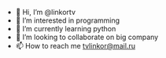 - 👋 Hi, I’m @linkortv
- 👀 I’m interested in programming
- 🌱 I’m currently learning python
- 💞️ I’m looking to collaborate on big company
- 📫 How to reach me tvlinkor@mail.ru

<!---
linkortv/linkortv is a ✨ special ✨ repository because its `README.md` (this file) appears on your GitHub profile.
You can click the Preview link to take a look at your changes.
--->
